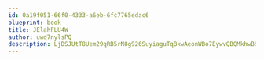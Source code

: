 ```yaml
---
id: 0a19f051-66f0-4333-a6eb-6fc7765edac6
blueprint: book
title: JElahFLU4W
author: uwd7nylsPQ
description: LjDSJUtT8Uem29qRB5rN8g926SuyiaguTqBkwAeonWBo7EywvQBQMkhwBSgue2G2K55LsKuF2e88yN61J8gDJ1ca0Wtoz2Scai5U
---
```

